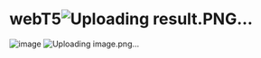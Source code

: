 # webT5![Uploading result.PNG…]()
![image](https://github.com/TrungNV2612/webT5/assets/128463356/a6131572-8395-4c5b-a8d0-c5c5cb299ca4)
![Uploading image.png…]()
